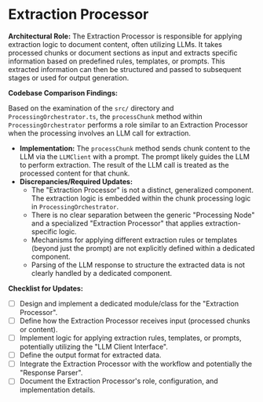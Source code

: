 # Extraction Processor

**Architectural Role:** The Extraction Processor is responsible for applying extraction logic to document content, often utilizing LLMs. It takes processed chunks or document sections as input and extracts specific information based on predefined rules, templates, or prompts. This extracted information can then be structured and passed to subsequent stages or used for output generation.

**Codebase Comparison Findings:**

Based on the examination of the `src/` directory and `ProcessingOrchestrator.ts`, the `processChunk` method within `ProcessingOrchestrator` performs a role similar to an Extraction Processor when the processing involves an LLM call for extraction.

*   **Implementation:** The `processChunk` method sends chunk content to the LLM via the `LLMClient` with a prompt. The prompt likely guides the LLM to perform extraction. The result of the LLM call is treated as the processed content for that chunk.
*   **Discrepancies/Required Updates:**
    *   The "Extraction Processor" is not a distinct, generalized component. The extraction logic is embedded within the chunk processing logic in `ProcessingOrchestrator`.
    *   There is no clear separation between the generic "Processing Node" and a specialized "Extraction Processor" that applies extraction-specific logic.
    *   Mechanisms for applying different extraction rules or templates (beyond just the prompt) are not explicitly defined within a dedicated component.
    *   Parsing of the LLM response to structure the extracted data is not clearly handled by a dedicated component.

**Checklist for Updates:**

*   [ ] Design and implement a dedicated module/class for the "Extraction Processor".
*   [ ] Define how the Extraction Processor receives input (processed chunks or content).
*   [ ] Implement logic for applying extraction rules, templates, or prompts, potentially utilizing the "LLM Client Interface".
*   [ ] Define the output format for extracted data.
*   [ ] Integrate the Extraction Processor with the workflow and potentially the "Response Parser".
*   [ ] Document the Extraction Processor's role, configuration, and implementation details.